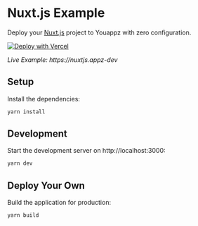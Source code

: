 # Nuxt.js Example

Deploy your [Nuxt.js](https://nuxtjs.org) project to Youappz with zero configuration.

[![Deploy with Vercel](https://youappz.com/button)](https://youappz.com/new?repository-url=https://get.youappz.com/examples/nuxtjs.tar.gz)

_Live Example: https://nuxtjs.appz-dev_

## Setup

Install the dependencies:

```bash
yarn install
```

## Development

Start the development server on http://localhost:3000:

```bash
yarn dev
```

## Deploy Your Own

Build the application for production:

```bash
yarn build
```



